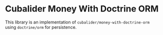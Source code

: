 Cubalider Money With Doctrine ORM
=================================

This library is an implementation of `cubalider/money-with-doctrine-orm` using `doctrine/orm` for persistence.

